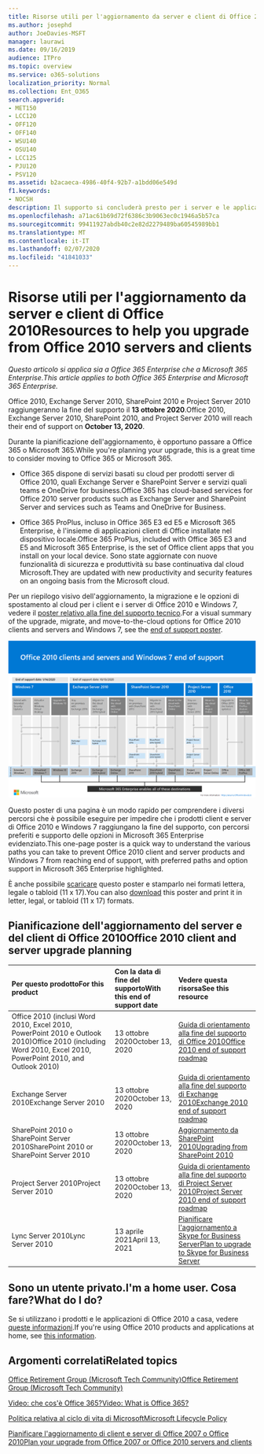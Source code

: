 ```yaml
---
title: Risorse utili per l'aggiornamento da server e client di Office 2010
ms.author: josephd
author: JoeDavies-MSFT
manager: laurawi
ms.date: 09/16/2019
audience: ITPro
ms.topic: overview
ms.service: o365-solutions
localization_priority: Normal
ms.collection: Ent_O365
search.appverid:
- MET150
- LCC120
- OFF120
- OFF140
- WSU140
- OSU140
- LCC125
- PJU120
- PSV120
ms.assetid: b2acaeca-4986-40f4-92b7-a1bdd06e549d
f1.keywords:
- NOCSH
description: Il supporto si concluderà presto per i server e le applicazioni client di Office 2010 e non sono disponibili contratti di supporto personalizzato. Utilizzare questo articolo per iniziare a pianificare l'aggiornamento.
ms.openlocfilehash: a71ac61b69d72f6386c3b9063ec0c1946a5b57ca
ms.sourcegitcommit: 99411927abdb40c2e82d2279489ba60545989bb1
ms.translationtype: MT
ms.contentlocale: it-IT
ms.lasthandoff: 02/07/2020
ms.locfileid: "41841033"
---
```

# <a name="resources-to-help-you-upgrade-from-office-2010-servers-and-clients"></a><span data-ttu-id="b2985-104">Risorse utili per l'aggiornamento da server e client di Office 2010</span><span class="sxs-lookup"><span data-stu-id="b2985-104">Resources to help you upgrade from Office 2010 servers and clients</span></span>

<span data-ttu-id="b2985-105">*Questo articolo si applica sia a Office 365 Enterprise che a Microsoft 365 Enterprise*.</span><span class="sxs-lookup"><span data-stu-id="b2985-105">*This article applies to both Office 365 Enterprise and Microsoft 365 Enterprise.*</span></span>

<span data-ttu-id="b2985-106">Office 2010, Exchange Server 2010, SharePoint 2010 e Project Server 2010 raggiungeranno la fine del supporto il **13 ottobre 2020**.</span><span class="sxs-lookup"><span data-stu-id="b2985-106">Office 2010, Exchange Server 2010, SharePoint 2010, and Project Server 2010 will reach their end of support on **October 13, 2020**.</span></span> 

<span data-ttu-id="b2985-107">Durante la pianificazione dell'aggiornamento, è opportuno passare a Office 365 o Microsoft 365.</span><span class="sxs-lookup"><span data-stu-id="b2985-107">While you're planning your upgrade, this is a great time to consider moving to Office 365 or Microsoft 365.</span></span> 

- <span data-ttu-id="b2985-108">Office 365 dispone di servizi basati su cloud per prodotti server di Office 2010, quali Exchange Server e SharePoint Server e servizi quali teams e OneDrive for business.</span><span class="sxs-lookup"><span data-stu-id="b2985-108">Office 365 has cloud-based services for Office 2010 server products such as Exchange Server and SharePoint Server and services such as Teams and OneDrive for Business.</span></span> 

- <span data-ttu-id="b2985-109">Office 365 ProPlus, incluso in Office 365 E3 ed E5 e Microsoft 365 Enterprise, è l'insieme di applicazioni client di Office installate nel dispositivo locale.</span><span class="sxs-lookup"><span data-stu-id="b2985-109">Office 365 ProPlus, included with Office 365 E3 and E5 and Microsoft 365 Enterprise, is the set of Office client apps that you install on your local device.</span></span> <span data-ttu-id="b2985-110">Sono state aggiornate con nuove funzionalità di sicurezza e produttività su base continuativa dal cloud Microsoft.</span><span class="sxs-lookup"><span data-stu-id="b2985-110">They are updated with new productivity and security features on an ongoing basis from the Microsoft cloud.</span></span>

<span data-ttu-id="b2985-111">Per un riepilogo visivo dell'aggiornamento, la migrazione e le opzioni di spostamento al cloud per i client e i server di Office 2010 e Windows 7, vedere il [poster relativo alla fine del supporto tecnico](./media/upgrade-from-office-2010-servers-and-products/Office2010Windows7EndOfSupport.pdf).</span><span class="sxs-lookup"><span data-stu-id="b2985-111">For a visual summary of the upgrade, migrate, and move-to-the-cloud options for Office 2010 clients and servers and Windows 7, see the [end of support poster](./media/upgrade-from-office-2010-servers-and-products/Office2010Windows7EndOfSupport.pdf).</span></span>

![Office 2010 client e server e Windows 7 fine del supporto poster](./media/upgrade-from-office-2010-servers-and-products/office2010-windows7-end-of-support.png)

<span data-ttu-id="b2985-113">Questo poster di una pagina è un modo rapido per comprendere i diversi percorsi che è possibile eseguire per impedire che i prodotti client e server di Office 2010 e Windows 7 raggiungano la fine del supporto, con percorsi preferiti e supporto delle opzioni in Microsoft 365 Enterprise evidenziato.</span><span class="sxs-lookup"><span data-stu-id="b2985-113">This one-page poster is a quick way to understand the various paths you can take to prevent Office 2010 client and server products and Windows 7 from reaching end of support, with preferred paths and option support in Microsoft 365 Enterprise highlighted.</span></span>

<span data-ttu-id="b2985-114">È anche possibile [scaricare](https://github.com/MicrosoftDocs/microsoft-365-docs/raw/public/microsoft-365/enterprise/media/migration-microsoft-365-enterprise-workload/Office2010Windows7EndOfSupport.pdf) questo poster e stamparlo nei formati lettera, legale o tabloid (11 x 17).</span><span class="sxs-lookup"><span data-stu-id="b2985-114">You can also [download](https://github.com/MicrosoftDocs/microsoft-365-docs/raw/public/microsoft-365/enterprise/media/migration-microsoft-365-enterprise-workload/Office2010Windows7EndOfSupport.pdf) this poster and print it in letter, legal, or tabloid (11 x 17) formats.</span></span>
      
## <a name="office-2010-client-and-server-upgrade-planning"></a><span data-ttu-id="b2985-115">Pianificazione dell'aggiornamento del server e del client di Office 2010</span><span class="sxs-lookup"><span data-stu-id="b2985-115">Office 2010 client and server upgrade planning</span></span>
  
|<span data-ttu-id="b2985-116">**Per questo prodotto**</span><span class="sxs-lookup"><span data-stu-id="b2985-116">**For this product**</span></span>|<span data-ttu-id="b2985-117">**Con la data di fine del supporto**</span><span class="sxs-lookup"><span data-stu-id="b2985-117">**With this end of support date**</span></span>|<span data-ttu-id="b2985-118">**Vedere questa risorsa**</span><span class="sxs-lookup"><span data-stu-id="b2985-118">**See this resource**</span></span>|
|:-----|:-----|:-----|
|<span data-ttu-id="b2985-119">Office 2010 (inclusi Word 2010, Excel 2010, PowerPoint 2010 e Outlook 2010)</span><span class="sxs-lookup"><span data-stu-id="b2985-119">Office 2010 (including Word 2010, Excel 2010, PowerPoint 2010, and Outlook 2010)</span></span>  <br/> | <span data-ttu-id="b2985-120">13 ottobre 2020</span><span class="sxs-lookup"><span data-stu-id="b2985-120">October 13, 2020</span></span> |[<span data-ttu-id="b2985-121">Guida di orientamento alla fine del supporto di Office 2010</span><span class="sxs-lookup"><span data-stu-id="b2985-121">Office 2010 end of support roadmap</span></span>](https://docs.microsoft.com/DeployOffice/office-2010-end-support-roadmap) <br/> |
|<span data-ttu-id="b2985-122">Exchange Server 2010</span><span class="sxs-lookup"><span data-stu-id="b2985-122">Exchange Server 2010</span></span>  <br/> | <span data-ttu-id="b2985-123">13 ottobre 2020</span><span class="sxs-lookup"><span data-stu-id="b2985-123">October 13, 2020</span></span>  |[<span data-ttu-id="b2985-124">Guida di orientamento alla fine del supporto di Exchange 2010</span><span class="sxs-lookup"><span data-stu-id="b2985-124">Exchange 2010 end of support roadmap</span></span>](exchange-2010-end-of-support.md) <br/> |
|<span data-ttu-id="b2985-125">SharePoint 2010 o SharePoint Server 2010</span><span class="sxs-lookup"><span data-stu-id="b2985-125">SharePoint 2010 or SharePoint Server 2010</span></span>  <br/> | <span data-ttu-id="b2985-126">13 ottobre 2020</span><span class="sxs-lookup"><span data-stu-id="b2985-126">October 13, 2020</span></span> |[<span data-ttu-id="b2985-127">Aggiornamento da SharePoint 2010</span><span class="sxs-lookup"><span data-stu-id="b2985-127">Upgrading from SharePoint 2010</span></span>](upgrade-from-sharepoint-2010.md) <br/> |
|<span data-ttu-id="b2985-128">Project Server 2010</span><span class="sxs-lookup"><span data-stu-id="b2985-128">Project Server 2010</span></span> <br/> | <span data-ttu-id="b2985-129">13 ottobre 2020</span><span class="sxs-lookup"><span data-stu-id="b2985-129">October 13, 2020</span></span> | [<span data-ttu-id="b2985-130">Guida di orientamento alla fine del supporto di Project Server 2010</span><span class="sxs-lookup"><span data-stu-id="b2985-130">Project Server 2010 end of support roadmap</span></span>](project-server-2010-end-of-support.md) <br/> |
|<span data-ttu-id="b2985-131">Lync Server 2010</span><span class="sxs-lookup"><span data-stu-id="b2985-131">Lync Server 2010</span></span> <br/> | <span data-ttu-id="b2985-132">13 aprile 2021</span><span class="sxs-lookup"><span data-stu-id="b2985-132">April 13, 2021</span></span> | [<span data-ttu-id="b2985-133">Pianificare l'aggiornamento a Skype for Business Server</span><span class="sxs-lookup"><span data-stu-id="b2985-133">Plan to upgrade to Skype for Business Server</span></span>](https://docs.microsoft.com/skypeforbusiness/plan-your-deployment/upgrade) <br/> |
    
## <a name="im-a-home-user-what-do-i-do"></a><span data-ttu-id="b2985-134">Sono un utente privato.</span><span class="sxs-lookup"><span data-stu-id="b2985-134">I'm a home user.</span></span> <span data-ttu-id="b2985-135">Cosa fare?</span><span class="sxs-lookup"><span data-stu-id="b2985-135">What do I do?</span></span>

<span data-ttu-id="b2985-136">Se si utilizzano i prodotti e le applicazioni di Office 2010 a casa, vedere [queste informazioni](plan-upgrade-previous-versions-office.md#im-a-home-user-what-do-i-do).</span><span class="sxs-lookup"><span data-stu-id="b2985-136">If you're using Office 2010 products and applications at home, see [this information](plan-upgrade-previous-versions-office.md#im-a-home-user-what-do-i-do).</span></span>

## <a name="related-topics"></a><span data-ttu-id="b2985-137">Argomenti correlati</span><span class="sxs-lookup"><span data-stu-id="b2985-137">Related topics</span></span>

[<span data-ttu-id="b2985-138">Office Retirement Group (Microsoft Tech Community)</span><span class="sxs-lookup"><span data-stu-id="b2985-138">Office Retirement Group (Microsoft Tech Community)</span></span>](https://go.microsoft.com/fwlink/?linkid=842065)
  
[<span data-ttu-id="b2985-139">Video: che cos'è Office 365?</span><span class="sxs-lookup"><span data-stu-id="b2985-139">Video: What is Office 365?</span></span>](https://support.office.com/article/847caf12-2589-452c-8aca-1c009797678b.aspx)
  
[<span data-ttu-id="b2985-140">Politica relativa al ciclo di vita di Microsoft</span><span class="sxs-lookup"><span data-stu-id="b2985-140">Microsoft Lifecycle Policy</span></span>](https://go.microsoft.com/fwlink/?linkid=865200)

[<span data-ttu-id="b2985-141">Pianificare l'aggiornamento di client e server di Office 2007 o Office 2010</span><span class="sxs-lookup"><span data-stu-id="b2985-141">Plan your upgrade from Office 2007 or Office 2010 servers and clients</span></span>](plan-upgrade-previous-versions-office.md)

